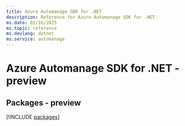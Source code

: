 ```yaml
---
title: Azure Automanage SDK for .NET
description: Reference for Azure Automanage SDK for .NET
ms.date: 01/16/2025
ms.topic: reference
ms.devlang: dotnet
ms.service: automanage
---
```

# Azure Automanage SDK for .NET - preview
## Packages - preview
[!INCLUDE [packages](automanage-index.md)]
